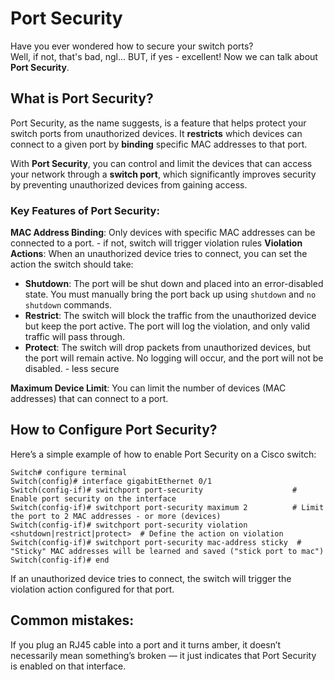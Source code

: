 # **Port Security**

Have you ever wondered how to secure your switch ports?  
Well, if not, that's bad, ngl... BUT, if yes - excellent! Now we can talk about **Port Security**.

## What is Port Security?

Port Security, as the name suggests, is a feature that helps protect your switch ports from unauthorized devices. It **restricts** which devices can connect to a given port by **binding** specific MAC addresses to that port.

With **Port Security**, you can control and limit the devices that can access your network through a **switch port**, which significantly improves security by preventing unauthorized devices from gaining access.

### Key Features of Port Security:

**MAC Address Binding**: Only devices with specific MAC addresses can be connected to a port. - if not, switch will trigger violation rules
**Violation Actions**: When an unauthorized device tries to connect, you can set the action the switch should take: 
- **Shutdown**: The port will be shut down and placed into an error-disabled state. You must manually bring the port back up using ```shutdown``` and ```no shutdown``` commands.
- **Restrict**: The switch will block the traffic from the unauthorized device but keep the port active. The port will log the violation, and only valid traffic will pass through.
- **Protect**: The switch will drop packets from unauthorized devices, but the port will remain active. No logging will occur, and the port will not be disabled. - less secure

**Maximum Device Limit**: You can limit the number of devices (MAC addresses) that can connect to a port.

## How to Configure Port Security?

Here’s a simple example of how to enable Port Security on a Cisco switch:

```
Switch# configure terminal
Switch(config)# interface gigabitEthernet 0/1
Switch(config-if)# switchport port-security                    # Enable port security on the interface
Switch(config-if)# switchport port-security maximum 2          # Limit the port to 2 MAC addresses - or more (devices)
Switch(config-if)# switchport port-security violation <shutdown|restrict|protect>  # Define the action on violation
Switch(config-if)# switchport port-security mac-address sticky  # "Sticky" MAC addresses will be learned and saved ("stick port to mac")
Switch(config-if)# end
```
If an unauthorized device tries to connect, the switch will trigger the violation action configured for that port.

## Common mistakes:
If you plug an RJ45 cable into a port and it turns amber, it doesn’t necessarily mean something’s broken — it just indicates that Port Security is enabled on that interface.

